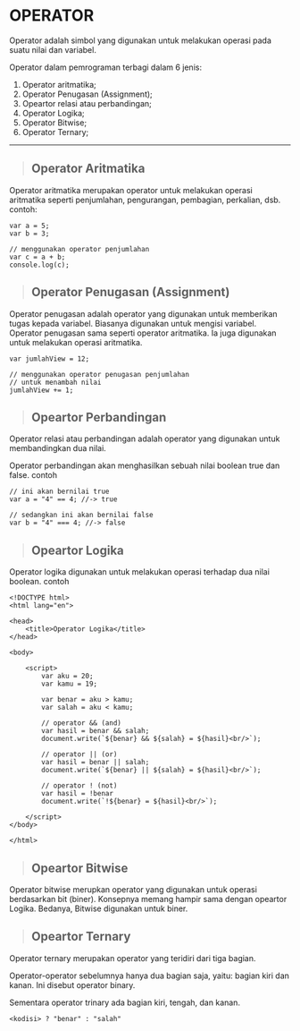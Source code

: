 # OPERATOR

Operator adalah simbol yang digunakan untuk melakukan operasi pada suatu nilai dan variabel.

Operator dalam pemrograman terbagi dalam 6 jenis:

1. Operator aritmatika;
2. Operator Penugasan (Assignment);
3. Opeartor relasi atau perbandingan;
4. Operator Logika;
5. Operator Bitwise;
6. Operator Ternary;
___
> ## Operator Aritmatika
Operator aritmatika merupakan operator untuk melakukan operasi aritmatika seperti penjumlahan, pengurangan, pembagian, perkalian, dsb. 
contoh:

```
var a = 5;
var b = 3;

// menggunakan operator penjumlahan
var c = a + b;
console.log(c);
```

> ## Operator Penugasan (Assignment)
Operator penugasan adalah operator yang digunakan untuk memberikan tugas kepada variabel. Biasanya digunakan untuk mengisi variabel.
Operator penugasan sama seperti operator aritmatika. Ia juga digunakan untuk melakukan operasi aritmatika.

```
var jumlahView = 12;

// menggunakan operator penugasan penjumlahan
// untuk menambah nilai
jumlahView += 1;
```

> ## Opeartor Perbandingan
Operator relasi atau perbandingan adalah operator yang digunakan untuk membandingkan dua nilai.

Operator perbandingan akan menghasilkan sebuah nilai boolean true dan false.
contoh
```
// ini akan bernilai true
var a = "4" == 4; //-> true

// sedangkan ini akan bernilai false
var b = "4" === 4; //-> false
```

> ## Opeartor Logika
Operator logika digunakan untuk melakukan operasi terhadap dua nilai boolean.
contoh
```
<!DOCTYPE html>
<html lang="en">

<head>
    <title>Operator Logika</title>
</head>

<body>

    <script>
        var aku = 20;
        var kamu = 19;

        var benar = aku > kamu;
        var salah = aku < kamu;

        // operator && (and)
        var hasil = benar && salah;
        document.write(`${benar} && ${salah} = ${hasil}<br/>`);
        
        // operator || (or)
        var hasil = benar || salah;
        document.write(`${benar} || ${salah} = ${hasil}<br/>`);
        
        // operator ! (not)
        var hasil = !benar
        document.write(`!${benar} = ${hasil}<br/>`);

    </script>
</body>

</html>

```

>## Opeartor Bitwise
Operator bitwise merupkan operator yang digunakan untuk operasi berdasarkan bit (biner).
Konsepnya memang hampir sama dengan opeartor Logika. Bedanya, Bitwise digunakan untuk biner.

> ## Opeartor Ternary
Operator ternary merupakan operator yang teridiri dari tiga bagian.

Operator-operator sebelumnya hanya dua bagian saja, yaitu: bagian kiri dan kanan. Ini disebut operator binary.

Sementara operator trinary ada bagian kiri, tengah, dan kanan.
```
<kodisi> ? "benar" : "salah"
```
